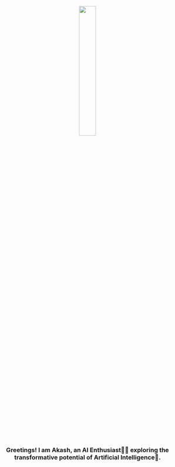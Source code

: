 <div align="center">
<img src="https://avatars.githubusercontent.com/u/169913277?v=4" align="center" style="width: 30%" />
</div>  
  

### <div align="center">Greetings! I am Akash, an AI Enthusiast👨‍💻 exploring the transformative potential of Artificial Intelligence🚀.</div>  
  


